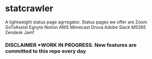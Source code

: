 # statcrawler
A lightweight status page agrregator. Status pages we offer are 
  Zoom
  GoToAssist
  Egnyte
  Notion
  AWS
  Mimecast
  Druva
  Adobe
  Slack
  MS365
  Zendesk 
  Jamf
###  DISCLAIMER *WORK IN PROGRESS. New features are committed to this repo every day

